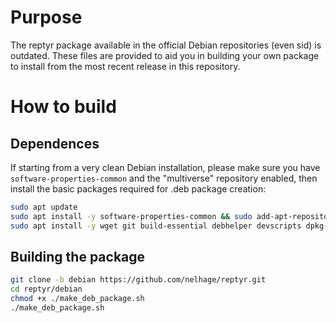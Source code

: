 # Purpose

The reptyr package available in the official Debian repositories (even sid) is
outdated. These files are provided to aid you in building your own package to
install from the most recent release in this repository.

# How to build

## Dependences

If starting from a very clean Debian installation, please make sure you have
`software-properties-common` and the "multiverse" repository enabled, then
install the basic packages required for .deb package creation:

```bash
sudo apt update
sudo apt install -y software-properties-common && sudo add-apt-repository -y multiverse
sudo apt install -y wget git build-essential debhelper devscripts dpkg-dev python python-pexpect
```

## Building the package

```bash
git clone -b debian https://github.com/nelhage/reptyr.git
cd reptyr/debian
chmod +x ./make_deb_package.sh
./make_deb_package.sh
```
